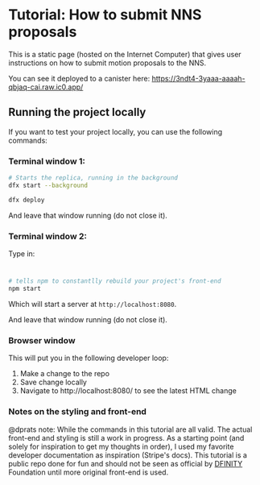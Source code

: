 # Tutorial: How to submit NNS proposals

This is a static page (hosted on the Internet Computer) that gives user instructions on how to submit motion proposals to the NNS.

You can see it deployed to a canister here: https://3ndt4-3yaaa-aaaah-qbjaq-cai.raw.ic0.app/

## Running the project locally

If you want to test your project locally, you can use the following commands:

### Terminal window 1:
```bash
# Starts the replica, running in the background
dfx start --background

dfx deploy
```
And leave that window running (do not close it).

### Terminal window 2:

Type in:

# 
```bash
# tells npm to constantlly rebuild your project's front-end
npm start
```

Which will start a server at `http://localhost:8080`.

And leave that window running (do not close it).

### Browser window

This will put you in the following developer loop:
1. Make a change to the repo
2. Save change locally
3. Navigate to http://localhost:8080/ to see the latest HTML change

### Notes on the styling and front-end

@dprats note: While the commands in this tutorial are all valid. The actual front-end and styling is still a work in progress. As a starting point (and solely for inspiration to get my thoughts in order), I used my favorite developer documentation as inspiration (Stripe's docs). This tutorial is a public repo done for fun and should not be seen as official by [DFINITY](https://dfinity.org/) Foundation until more original front-end is used. 
